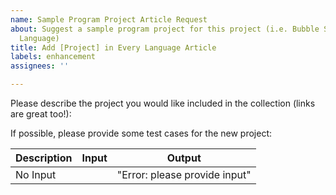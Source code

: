 ```yaml
---
name: Sample Program Project Article Request
about: Suggest a sample program project for this project (i.e. Bubble Sort in Every
  Language)
title: Add [Project] in Every Language Article
labels: enhancement
assignees: ''

---
```


Please describe the project you would like included in the collection (links are great too!):

If possible, please provide some test cases for the new project:

|  Description | Input  | Output                                    |
|---------------|--------|---------------------------------|
| No Input      |             | "Error: please provide input" |
